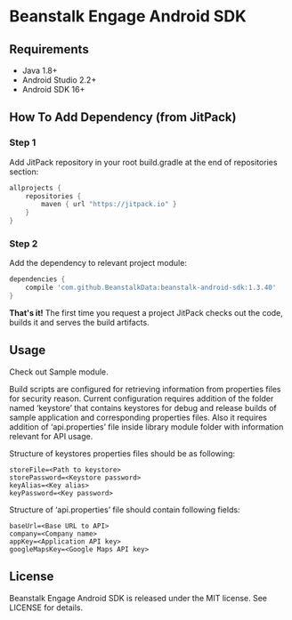 # Beanstalk Engage Android SDK


## Requirements

- Java 1.8+
- Android Studio 2.2+
- Android SDK 16+

## How To Add Dependency (from JitPack)

### Step 1

Add JitPack repository in your root build.gradle at the end of repositories section:

```groovy
allprojects {
    repositories {
        maven { url "https://jitpack.io" }
    }
}
```

### Step 2

Add the dependency to relevant project module:

```groovy
dependencies {
    compile 'com.github.BeanstalkData:beanstalk-android-sdk:1.3.40'
}
```

**That's it!** The first time you request a project JitPack checks out the code, builds it and serves the build artifacts.

## Usage

Check out Sample module.

Build scripts are configured for retrieving information from properties files for security reason. Current configuration requires addition of the folder named ‘keystore’ that contains keystores for debug and release builds of sample application and corresponding properties files. Also it requires addition of ‘api.properties’ file inside library module folder with information relevant for API usage.

Structure of keystores properties files should be as following:

```
storeFile=<Path to keystore>
storePassword=<Keystore password>
keyAlias=<Key alias>
keyPassword=<Key password>
```

Structure of ‘api.properties’ file should contain following fields:

```
baseUrl=<Base URL to API>
company=<Company name>
appKey=<Application API key>
googleMapsKey=<Google Maps API key>
```

## License

Beanstalk Engage Android SDK is released under the MIT license. See LICENSE for details.
